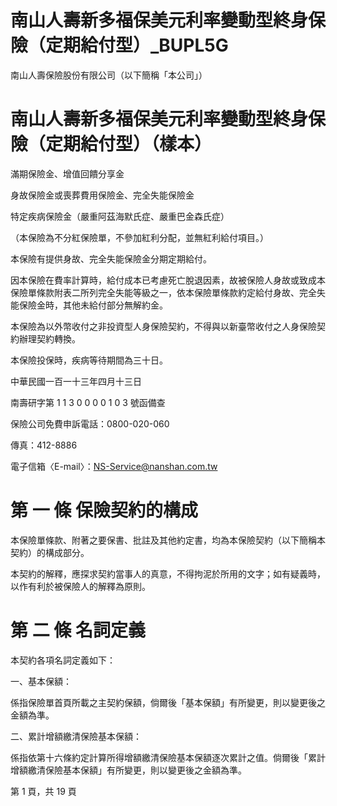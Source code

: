 # 南山人壽新多福保美元利率變動型終身保險（定期給付型）_BUPL5G

南山人壽保險股份有限公司（以下簡稱「本公司」）

# 南山人壽新多福保美元利率變動型終身保險（定期給付型）（樣本）

滿期保險金、增值回饋分享金

身故保險金或喪葬費用保險金、完全失能保險金

特定疾病保險金（嚴重阿茲海默氏症、嚴重巴金森氏症）

（本保險為不分紅保險單，不參加紅利分配，並無紅利給付項目。）

本保險有提供身故、完全失能保險金分期定期給付。

因本保險在費率計算時，給付成本已考慮死亡脫退因素，故被保險人身故或致成本保險單條款附表二所列完全失能等級之一，依本保險單條款約定給付身故、完全失能保險金時，其他未給付部分無解約金。

本保險為以外幣收付之非投資型人身保險契約，不得與以新臺幣收付之人身保險契約辦理契約轉換。

本保險投保時，疾病等待期間為三十日。

中華民國一百一十三年四月十三日

南壽研字第 1 1 3 0 0 0 0 1 0 3 號函備查

保險公司免費申訴電話：0800-020-060

傳真：412-8886

電子信箱〈E-mail〉：NS-Service@nanshan.com.tw

# 第 一 條  保險契約的構成

本保險單條款、附著之要保書、批註及其他約定書，均為本保險契約（以下簡稱本契約）的構成部分。

本契約的解釋，應探求契約當事人的真意，不得拘泥於所用的文字；如有疑義時，以作有利於被保險人的解釋為原則。

# 第 二 條  名詞定義

本契約各項名詞定義如下：

一、基本保額：

係指保險單首頁所載之主契約保額，倘爾後「基本保額」有所變更，則以變更後之金額為準。

二、累計增額繳清保險基本保額：

係指依第十六條約定計算所得增額繳清保險基本保額逐次累計之值。倘爾後「累計增額繳清保險基本保額」有所變更，則以變更後之金額為準。

第 1 頁，共 19 頁